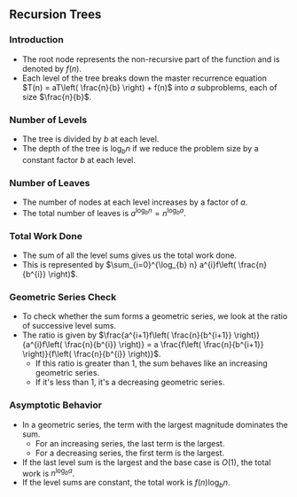 ## Recursion Trees

### Introduction
- The root node represents the non-recursive part of the function and is denoted by $f(n)$.
- Each level of the tree breaks down the master recurrence equation $T(n) = aT\left( \frac{n}{b} \right) + f(n)$ into $a$ subproblems, each of size $\frac{n}{b}$.

### Number of Levels
- The tree is divided by $b$ at each level. 
- The depth of the tree is $\log_{b} n$ if we reduce the problem size by a constant factor $b$ at each level.

### Number of Leaves
- The number of nodes at each level increases by a factor of $a$.
- The total number of leaves is $a^{\log_{b} n} = n^{\log_{b} a}$.

### Total Work Done
- The sum of all the level sums gives us the total work done.
- This is represented by $\sum_{i=0}^{\log_{b} n} a^{i}f\left( \frac{n}{b^{i}} \right)$.

### Geometric Series Check
- To check whether the sum forms a geometric series, we look at the ratio of successive level sums.
- The ratio is given by $\frac{a^{i+1}f\left( \frac{n}{b^{i+1}} \right)}{a^{i}f\left( \frac{n}{b^{i}} \right)} = a \frac{f\left( \frac{n}{b^{i+1}} \right)}{f\left( \frac{n}{b^{i}} \right)}$.
    - If this ratio is greater than 1, the sum behaves like an increasing geometric series.
    - If it's less than 1, it's a decreasing geometric series.

### Asymptotic Behavior
- In a geometric series, the term with the largest magnitude dominates the sum.
    - For an increasing series, the last term is the largest.
    - For a decreasing series, the first term is the largest.
- If the last level sum is the largest and the base case is $O(1)$, the total work is $n^{\log_{b} a}$.
- If the level sums are constant, the total work is $f(n) \log_{b} n$.